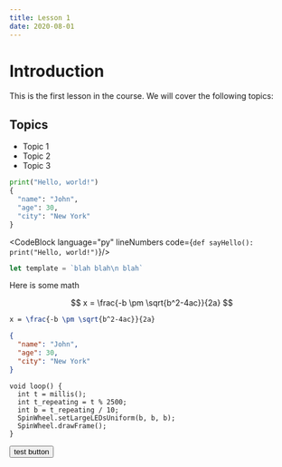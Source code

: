 ```yaml
---
title: Lesson 1
date: 2020-08-01
---
```


# Introduction

This is the first lesson in the course. We will cover the following topics:

## Topics

- Topic 1
- Topic 2
- Topic 3

```python
print("Hello, world!")
{
  "name": "John",
  "age": 30,
  "city": "New York"
}
```

<script>
  import { CodeBlock } from "@skeletonlabs/skeleton";
</script>

<CodeBlock language="py" lineNumbers code={`def sayHello():
    print("Hello, world!")`}/>

```js
let template = `blah blah\n blah`
```

Here is some math

$$
x = \frac{-b \pm \sqrt{b^2-4ac}}{2a}
$$

```latex
x = \frac{-b \pm \sqrt{b^2-4ac}}{2a}
```

```json
{
  "name": "John",
  "age": 30,
  "city": "New York"
}
```

```arduino
void loop() {
  int t = millis();
  int t_repeating = t % 2500;
  int b = t_repeating / 10;
  SpinWheel.setLargeLEDsUniform(b, b, b);
  SpinWheel.drawFrame();
}
```

<button class="btn variant-filled">test button</button>
